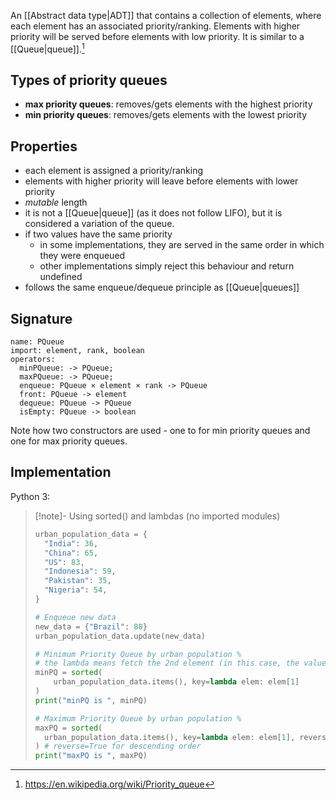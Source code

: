 An [[Abstract data type|ADT]] that contains a collection of elements, where each element has an associated priority/ranking. Elements with higher priority will be served before elements with low priority. It is similar to a [[Queue|queue]].[^1] 
## Types of priority queues
- **max priority queues**: removes/gets elements with the highest priority 
- **min priority queues**: removes/gets elements with the lowest priority
## Properties
- each element is assigned a priority/ranking
- elements with higher priority will leave before elements with lower priority
- *mutable* length
- it is not a [[Queue|queue]] (as it does not follow LIFO), but it is considered a variation of the queue.
- if two values have the same priority
	- in some implementations, they are served in the same order in which they were enqueued
	- other implementations simply reject this behaviour and return undefined
- follows the same enqueue/dequeue principle as [[Queue|queues]]
## Signature
```
name: PQueue
import: element, rank, boolean
operators:
  minPQueue: -> PQueue;
  maxPQueue: -> PQueue;
  enqueue: PQueue × element × rank -> PQueue
  front: PQueue -> element
  dequeue: PQueue -> PQueue
  isEmpty: PQueue -> boolean
```
Note how two constructors are used - one to for min priority queues and one for max priority queues.
## Implementation
Python 3:
> [!note]- Using sorted() and lambdas (no imported modules)
> ```python
> urban_population_data = {
> 	"India": 36,
> 	"China": 65,
> 	"US": 83,
> 	"Indonesia": 59,
> 	"Pakistan": 35,
> 	"Nigeria": 54,
> }
> 
> # Enqueue new data
> new_data = {"Brazil": 88}
> urban_population_data.update(new_data)
> 
> # Minimum Priority Queue by urban population %
> # the lambda means fetch the 2nd element (in this case, the value)
> minPQ = sorted(
>     urban_population_data.items(), key=lambda elem: elem[1]
> )
> print("minPQ is ", minPQ)
> 
> # Maximum Priority Queue by urban population %
> maxPQ = sorted(
> 	urban_population_data.items(), key=lambda elem: elem[1], reverse=True
> ) # reverse=True for descending order
> print("maxPQ is ", maxPQ)
> ```


[^1]: https://en.wikipedia.org/wiki/Priority_queue